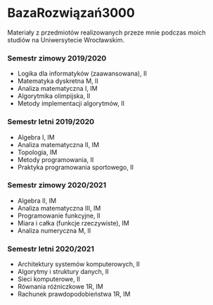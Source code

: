 # BazaRozwiązań3000
Materiały z przedmiotów realizowanych przeze mnie podczas moich studiów na Uniwersytecie Wrocławskim.

### Semestr zimowy 2019/2020
* Logika dla informatyków (zaawansowana), II
* Matematyka dyskretna M, II
* Analiza matematyczna I, IM
* Algorytmika olimpijska, II
* Metody implementacji algorytmów, II

### Semestr letni 2019/2020
* Algebra I, IM
* Analiza matematyczna II, IM
* Topologia, IM
* Metody programowania, II
* Praktyka programowania sportowego, II

### Semestr zimowy 2020/2021
* Algebra II, IM
* Analiza matematyczna III, IM
* Programowanie funkcyjne, II
* Miara i całka (funkcje rzeczywiste), IM
* Analiza numeryczna M, II

### Semestr letni 2020/2021
* Architektury systemów komputerowych, II
* Algorytmy i struktury danych, II
* Sieci komputerowe, II
* Równania różniczkowe 1R, IM
* Rachunek prawdopodobieństwa 1R, IM
